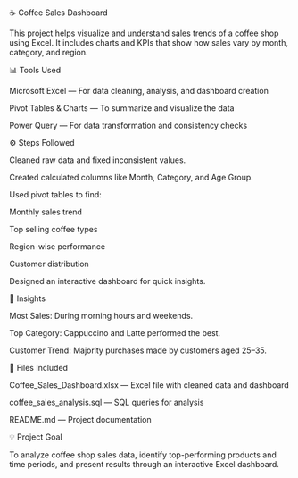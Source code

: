 ☕ Coffee Sales Dashboard

This project helps visualize and understand sales trends of a coffee shop using Excel.
It includes charts and KPIs that show how sales vary by month, category, and region.

📊 Tools Used

Microsoft Excel — For data cleaning, analysis, and dashboard creation

Pivot Tables & Charts — To summarize and visualize the data

Power Query — For data transformation and consistency checks

⚙️ Steps Followed

Cleaned raw data and fixed inconsistent values.

Created calculated columns like Month, Category, and Age Group.

Used pivot tables to find:

Monthly sales trend

Top selling coffee types

Region-wise performance

Customer distribution

Designed an interactive dashboard for quick insights.

🧠 Insights

Most Sales: During morning hours and weekends.

Top Category: Cappuccino and Latte performed the best.

Customer Trend: Majority purchases made by customers aged 25–35.

📁 Files Included

Coffee_Sales_Dashboard.xlsx — Excel file with cleaned data and dashboard

coffee_sales_analysis.sql — SQL queries for analysis

README.md — Project documentation

💡 Project Goal

To analyze coffee shop sales data, identify top-performing products and time periods, and present results through an interactive Excel dashboard.
